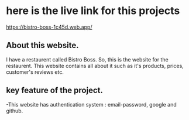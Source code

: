 # here is the live link for this projects



https://bistro-boss-1c45d.web.app/



## About this website. 
I have a restaurent called Bistro Boss. So, this is the website for the restaurent. This website contains all about it such as it's products, prices, customer's reviews etc. 

## key feature of the project.

-This website has authentication system : email-password, google and github.
